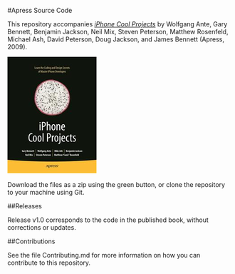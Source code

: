 #Apress Source Code

This repository accompanies [*iPhone Cool Projects*](http://www.apress.com/9781430223573) by Wolfgang Ante, Gary Bennett, Benjamin Jackson, Neil Mix, Steven Peterson, Matthew Rosenfeld, Michael Ash, David Peterson, Doug Jackson, and James Bennett (Apress, 2009).

![Cover image](9781430223573.jpg)

Download the files as a zip using the green button, or clone the repository to your machine using Git.

##Releases

Release v1.0 corresponds to the code in the published book, without corrections or updates.

##Contributions

See the file Contributing.md for more information on how you can contribute to this repository.
